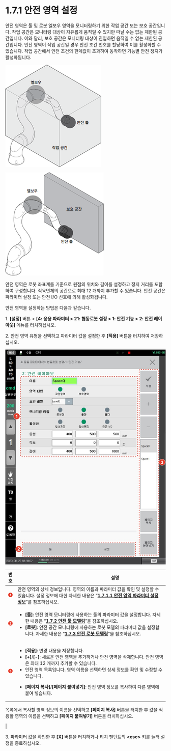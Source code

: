 # 1.7.1 안전 영역 설정

안전 영역은 툴 및 로봇 엘보우 영역을 모니터링하기 위한 작업 공간 또는 보호 공간입니다. 작업 공간은 모니터링 대상이 자유롭게 움직일 수 있지만 떠날 수는 없는 제한된 공간입니다. 이와 달리, 보호 공간은 모니터링 대상이 진입하면 움직일 수 없는 제한된 공간입니다. 안전 영역이 작업 공간일 경우 안전 조건 번호를 할당하여 이를 활성화할 수 있습니다. 작업 공간에서 안전 조건의 한계값이 초과하여 동작하면 기능별 안전 정지가 활성화됩니다.

![그림 6 안전 영역: 작업 공간](<../../../_assets/image_3.png>)

![그림 7 안전 영역: 보호 공간](<../../../_assets/image_4.png>)

안전 영역은 로봇 좌표계를 기준으로 원점의 위치와 길이를 설정하고 정지 거리를 포함하여 구성합니다. 직육면체의 공간으로 최대 12 개까지 추가할 수 있습니다. 안전 공간은 파라미터 설정 또는 안전 I/O 신호에 의해 활성화됩니다.

안전 영역을 설정하는 방법은 다음과 같습니다.

1\. **\[설정]** 버튼 > **\[4: 응용 파라미터 > 21: 협동로봇 설정 > 1: 안전 기능 > 2: 안전 레이아웃]** 메뉴를 터치하십시오.

2\. 안전 영역 유형을 선택하고 파라미터 값을 설정한 후 **\[적용]** 버튼을 터치하여 저장하십시오.

![](../../../_assets/image31.jpeg)

|                 **번호**                | 　　　　　　　　　　　**설명**                                                                                                                                                                                                                                                                                                                                                                                                                                                    |
| :-----------------------------------: | -------------------------------------------------------------------------------------------------------------------------------------------------------------------------------------------------------------------------------------------------------------------------------------------------------------------------------------------------------------------------------------------------------------------------------------------------------------------- |
|  ![](../../../_assets/1.png)  | 안전 영역의 상세 정보입니다. 영역의 이름과 파라미터 값을 확인 및 설정할 수 있습니다. 설정 정보에 대한 자세한 내용은 “[**1.7.1.1 안전 영역 파라미터 설정 정보**](1-1-safety-space-parameter-setting-info.md)”를 참조하십시오.                                                                                                                                                                                                                                                                                                            |
|  ![](../../../_assets/2.png)  | <ul><li><strong>[툴]</strong>: 안전 영역 모니터링에 사용하는 툴의 파라미터 값을 설정합니다. 자세한 내용은 “<a href="../2-safety-tool-modeling.md"><strong>1.7.2 안전 툴 모델링</strong></a>”을 참조하십시오.</li><li><strong>[로봇]</strong>: 안전 공간 모니터링에 사용하는 로봇 모델의 파라미터 값을 설정합니다. 자세한 내용은 “<a href="../3-safety-robot-modeling.md"><strong>1.7.3 안전 로봇 모델링</strong></a>”을 참조하십시오.</li></ul>                                                                                                                       |
|  ![](../../../_assets/3.png)  | <ul><li><strong>[적용]</strong>: 변경 내용을 저장합니다.</li><li><strong>[+]</strong>/<strong>[-]</strong>: 새로운 안전 영역을 추가하거나 안전 영역을 삭제합니다. 안전 영역은 최대 12 개까지 추가할 수 있습니다.</li><li>안전 영역 목록입니다. 영역 이름을 선택하면 상세 정보를 확인 및 수정할 수 있습니다.</li><li><p><strong>[페이지 복사]</strong>/<strong>[페이지 붙여넣기]</strong>: 안전 영역 정보를 복사하여 다른 영역에 붙여 넣습니다.
</p><p>목록에서 복사할 영역 정보의 이름을 선택하고 <strong>[페이지 복사]</strong> 버튼을 터치한 후 값을 적용할 영역의 이름을 선택하고 <strong>[페이지 붙여넣기]</strong> 버튼을 터치하십시오.
</p></li></ul> |

3\. 파라미터 값을 확인한 후 **\[X]** 버튼을 터치하거나 티치 펜던트의 **\<esc>** 키를 눌러 설정을 종료하십시오.
